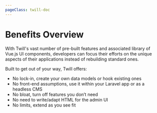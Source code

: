 ```yaml
---
pageClass: twill-doc
---
```


# Benefits Overview

With Twill's vast number of pre-built features and associated library of Vue.js UI components, developers can focus their efforts on the unique aspects of their applications instead of rebuilding standard ones.

Built to get out of your way, Twill offers:
- No lock-in, create your own data models or hook existing ones
- No front-end assumptions, use it within your Laravel app or as a headless CMS
- No bloat, turn off features you don’t need
- No need to write/adapt HTML for the admin UI
- No limits, extend as you see fit
